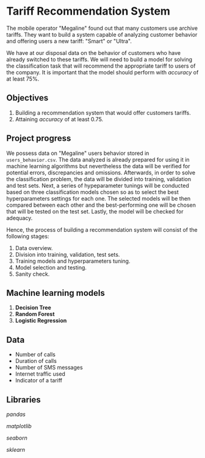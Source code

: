 # Tariff Recommendation System

The mobile operator "Megaline" found out that many customers use archive tariffs. They want to build a system capable of analyzing customer behavior and offering 
users a new tariff: "Smart" or "Ultra".

We have at our disposal data on the behavior of customers who have already switched to these tariffs. We will need to build a model for solving the classification 
task that will recommend the appropriate tariff to users of the company. It is important that the model should perform with *accuracy* of at least 75%.

## Objectives

1. Building a recommendation system that would offer customers tariffs.
2. Attaining *accuracy* of at least 0.75. 

## Project progress

We possess data on "Megaline" users behavior stored in `users_behavior.csv`. The data analyzed is already prepared for using it in machine learning algorithms but 
nevertheless the data will be verified for potential errors, discrepancies and omissions. Afterwards, in order to solve the classification problem, the data will be
divided into training, validation and test sets. Next, a series of hypeparameter tunings will be conducted based on three classification models chosen so as to 
select the best hyperparameters settings for each one. The selected models will be then compared between each other and the best-performing one will be chosen that 
will be tested on the test set. Lastly, the model will be checked for adequacy.

Hence, the process of building a recommendation system will consist of the following stages:

1. Data overview.
2. Division into training, validation, test sets.
3. Training models and hyperparameters tuning.
4. Model selection and testing.
5. Sanity check.

## Machine learning models 

1. **Decision Tree**
2. **Random Forest**
3. **Logistic Regression**

## Data 

* Number of calls
* Duration of calls
* Number of SMS messages
* Internet traffic used
* Indicator of a tariff

## Libraries

*pandas*

*matplotlib*

*seaborn*

*sklearn*
